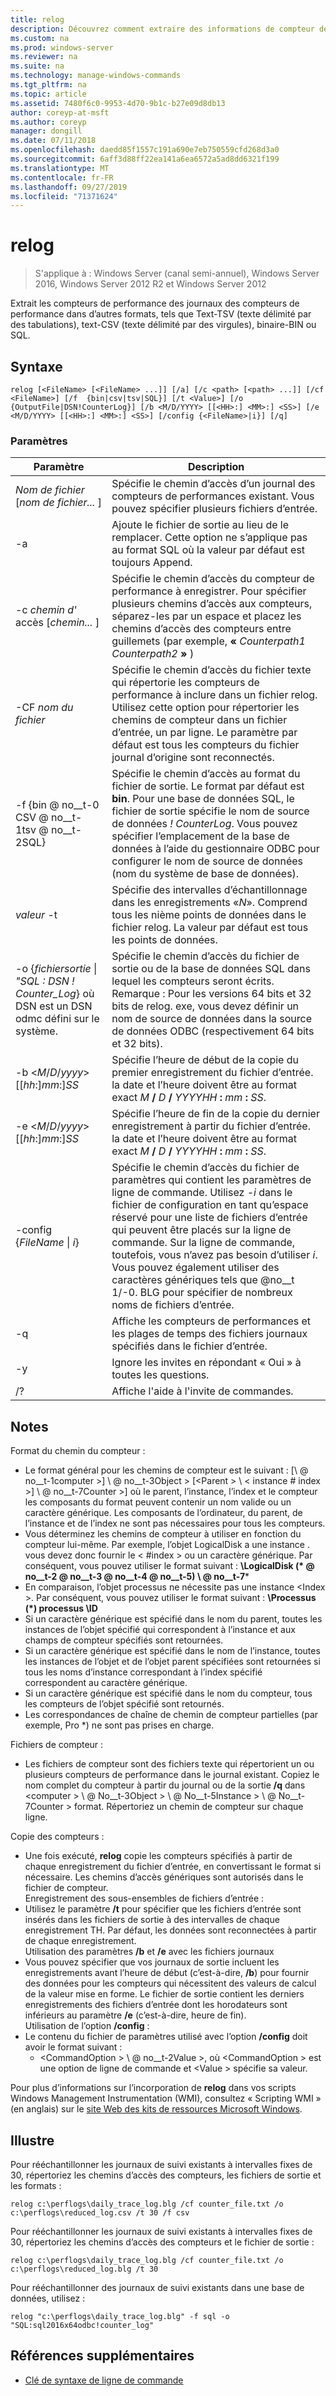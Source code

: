 ```yaml
---
title: relog
description: Découvrez comment extraire des informations de compteur de performances à partir des fichiers journaux coutner de performances.
ms.custom: na
ms.prod: windows-server
ms.reviewer: na
ms.suite: na
ms.technology: manage-windows-commands
ms.tgt_pltfrm: na
ms.topic: article
ms.assetid: 7480f6c0-9953-4d70-9b1c-b27e09d8db13
author: coreyp-at-msft
ms.author: coreyp
manager: dongill
ms.date: 07/11/2018
ms.openlocfilehash: daedd85f1557c191a690e7eb750559cfd268d3a0
ms.sourcegitcommit: 6aff3d88ff22ea141a6ea6572a5ad8dd6321f199
ms.translationtype: MT
ms.contentlocale: fr-FR
ms.lasthandoff: 09/27/2019
ms.locfileid: "71371624"
---
```

# <a name="relog"></a>relog

>S'applique à : Windows Server (canal semi-annuel), Windows Server 2016, Windows Server 2012 R2 et Windows Server 2012

Extrait les compteurs de performance des journaux des compteurs de performance dans d’autres formats, tels que Text-TSV (texte délimité par des tabulations), text-CSV (texte délimité par des virgules), binaire-BIN ou SQL.   

## <a name="syntax"></a>Syntaxe  
```  
relog [<FileName> [<FileName> ...]] [/a] [/c <path> [<path> ...]] [/cf <FileName>] [/f  {bin|csv|tsv|SQL}] [/t <Value>] [/o {OutputFile|DSN!CounterLog}] [/b <M/D/YYYY> [[<HH>:] <MM>:] <SS>] [/e <M/D/YYYY> [[<HH>:] <MM>:] <SS>] [/config {<FileName>|i}] [/q]  
```  

### <a name="parameters"></a>Paramètres  

|                                         Paramètre                                          |                                                                                                                                                                  Description                                                                                                                                                                   |
|--------------------------------------------------------------------------------------------|------------------------------------------------------------------------------------------------------------------------------------------------------------------------------------------------------------------------------------------------------------------------------------------------------------------------------------------------|
|                                *Nom de fichier* [*nom de fichier...* ]                                 |                                                                                                                      Spécifie le chemin d’accès d’un journal des compteurs de performances existant. Vous pouvez spécifier plusieurs fichiers d’entrée.                                                                                                                      |
|                                             -a                                             |                                                                                                          Ajoute le fichier de sortie au lieu de le remplacer. Cette option ne s’applique pas au format SQL où la valeur par défaut est toujours Append.                                                                                                           |
|                                   -c *chemin d'* accès [*chemin...* ]                                   |                                                       Spécifie le chemin d’accès du compteur de performance à enregistrer. Pour spécifier plusieurs chemins d’accès aux compteurs, séparez-les par un espace et placez les chemins d’accès des compteurs entre guillemets (par exemple, **«** <em>Counterpath1</em> <em>Counterpath2</em> **»** )                                                       |
|                                       -CF *nom du fichier*                                       |                                            Spécifie le chemin d’accès du fichier texte qui répertorie les compteurs de performance à inclure dans un fichier relog. Utilisez cette option pour répertorier les chemins de compteur dans un fichier d’entrée, un par ligne. Le paramètre par défaut est tous les compteurs du fichier journal d’origine sont reconnectés.                                            |
|                                  -f {bin @ no__t-0 CSV @ no__t-1tsv @ no__t-2SQL}                                  |                                       Spécifie le chemin d’accès au format du fichier de sortie. Le format par défaut est **bin**. Pour une base de données SQL, le fichier de sortie spécifie le nom de source de données *! CounterLog*. Vous pouvez spécifier l’emplacement de la base de données à l’aide du gestionnaire ODBC pour configurer le nom de source de données (nom du système de base de données).                                        |
|                                         *valeur* -t                                         |                                                                                                           Spécifie des intervalles d’échantillonnage dans les enregistrements «*N*». Comprend tous les nième points de données dans le fichier relog. La valeur par défaut est tous les points de données.                                                                                                           |
| -o {*fichiersortie* \| *"SQL : DSN ! Counter_Log*} où DSN est un DSN odmc défini sur le système. |                                                   Spécifie le chemin d’accès du fichier de sortie ou de la base de données SQL dans lequel les compteurs seront écrits. <br>Remarque : Pour les versions 64 bits et 32 bits de relog. exe, vous devez définir un nom de source de données dans la source de données ODBC (respectivement 64 bits et 32 bits).                                                   |
|                          -b \<*M*/*D*/*yyyy*> [[*hh*:]*mm*:]*SS*                           |                                                                          Spécifie l’heure de début de la copie du premier enregistrement du fichier d’entrée. la date et l’heure doivent être au format exact <em>M</em> **/** <em>D</em> **/** <em>YYYYHH</em> **:** <em>mm</em> **:** <em>SS</em>.                                                                          |
|                          -e \<*M*/*D*/*yyyy*> [[*hh*:]*mm*:]*SS*                           |                                                                           Spécifie l’heure de fin de la copie du dernier enregistrement à partir du fichier d’entrée. la date et l’heure doivent être au format exact <em>M</em> **/** <em>D</em> **/** <em>YYYYHH</em> **:** <em>mm</em> **:** <em>SS</em>.                                                                            |
|                                -config {*FileName* \| *i*}                                 | Spécifie le chemin d’accès du fichier de paramètres qui contient les paramètres de ligne de commande. Utilisez *-i* dans le fichier de configuration en tant qu’espace réservé pour une liste de fichiers d’entrée qui peuvent être placés sur la ligne de commande. Sur la ligne de commande, toutefois, vous n’avez pas besoin d’utiliser *i*. Vous pouvez également utiliser des caractères génériques tels que @no__t 1/-0. BLG pour spécifier de nombreux noms de fichiers d’entrée. |
|                                             -q                                             |                                                                                                                          Affiche les compteurs de performances et les plages de temps des fichiers journaux spécifiés dans le fichier d’entrée.                                                                                                                           |
|                                             -y                                             |                                                                                                                                            Ignore les invites en répondant « Oui » à toutes les questions.                                                                                                                                             |
|                                             /?                                             |                                                                                                                                                      Affiche l'aide à l'invite de commandes.                                                                                                                                                      |

## <a name="remarks"></a>Notes  
Format du chemin du compteur :  
- Le format général pour les chemins de compteur est le suivant : [\\ @ no__t-1computer >] \\ @ no__t-3Object > [\<Parent > \\ < instance # index >] \\ @ no__t-7Counter >] où le parent, l’instance, l’index et le compteur les composants du format peuvent contenir un nom valide ou un caractère générique. Les composants de l’ordinateur, du parent, de l’instance et de l’index ne sont pas nécessaires pour tous les compteurs.  
- Vous déterminez les chemins de compteur à utiliser en fonction du compteur lui-même. Par exemple, l’objet LogicalDisk a une instance <Index>. vous devez donc fournir le < #index > ou un caractère générique. Par conséquent, vous pouvez utiliser le format suivant : **\LogicalDisk (\* @ no__t-2 @ no__t-3 @ no__t-4 @ no__t-5) \\ @ no__t-7***  
- En comparaison, l’objet processus ne nécessite pas une instance \<Index >. Par conséquent, vous pouvez utiliser le format suivant : **\Processus (\*) processus \ID**  
- Si un caractère générique est spécifié dans le nom du parent, toutes les instances de l’objet spécifié qui correspondent à l’instance et aux champs de compteur spécifiés sont retournées.  
- Si un caractère générique est spécifié dans le nom de l’instance, toutes les instances de l’objet et de l’objet parent spécifiées sont retournées si tous les noms d’instance correspondant à l’index spécifié correspondent au caractère générique.  
- Si un caractère générique est spécifié dans le nom du compteur, tous les compteurs de l’objet spécifié sont retournés.  
- Les correspondances de chaîne de chemin de compteur partielles (par exemple, Pro *) ne sont pas prises en charge.  

Fichiers de compteur :  
-   Les fichiers de compteur sont des fichiers texte qui répertorient un ou plusieurs compteurs de performance dans le journal existant. Copiez le nom complet du compteur à partir du journal ou de la sortie **/q** dans \<computer > \\ @ No__t-3Object > \\ @ No__t-5Instance > \\ @ No__t-7Counter > format. Répertoriez un chemin de compteur sur chaque ligne.  

Copie des compteurs :  
-   Une fois exécuté, **relog** copie les compteurs spécifiés à partir de chaque enregistrement du fichier d’entrée, en convertissant le format si nécessaire. Les chemins d’accès génériques sont autorisés dans le fichier de compteur.  
Enregistrement des sous-ensembles de fichiers d’entrée :  
-   Utilisez le paramètre **/t** pour spécifier que les fichiers d’entrée sont insérés dans les fichiers de sortie à des intervalles de chaque enregistrement <n>TH. Par défaut, les données sont reconnectées à partir de chaque enregistrement.  
Utilisation des paramètres **/b** et **/e** avec les fichiers journaux  
-   Vous pouvez spécifier que vos journaux de sortie incluent les enregistrements avant l’heure de début (c’est-à-dire, **/b**) pour fournir des données pour les compteurs qui nécessitent des valeurs de calcul de la valeur mise en forme. Le fichier de sortie contient les derniers enregistrements des fichiers d’entrée dont les horodateurs sont inférieurs au paramètre **/e** (c’est-à-dire, heure de fin).  
Utilisation de l’option **/config** :  
-   Le contenu du fichier de paramètres utilisé avec l’option **/config** doit avoir le format suivant :  
    -   \<CommandOption > \\ @ no__t-2Value >, où \<CommandOption > est une option de ligne de commande et \<Value > spécifie sa valeur.

Pour plus d’informations sur l’incorporation de **relog** dans vos scripts Windows Management Instrumentation (WMI), consultez « Scripting WMI » (en anglais) sur le [site Web des kits de ressources Microsoft Windows](https://go.microsoft.com/fwlink/?LinkId=4665).  

## <a name="BKMK_Examples"></a>Illustre  
Pour rééchantillonner les journaux de suivi existants à intervalles fixes de 30, répertoriez les chemins d’accès des compteurs, les fichiers de sortie et les formats :  
```  
relog c:\perflogs\daily_trace_log.blg /cf counter_file.txt /o c:\perflogs\reduced_log.csv /t 30 /f csv  
```  
Pour rééchantillonner les journaux de suivi existants à intervalles fixes de 30, répertoriez les chemins d’accès des compteurs et le fichier de sortie :  
```  
relog c:\perflogs\daily_trace_log.blg /cf counter_file.txt /o c:\perflogs\reduced_log.blg /t 30  
```
Pour rééchantillonner des journaux de suivi existants dans une base de données, utilisez :
```
relog "c:\perflogs\daily_trace_log.blg" -f sql -o "SQL:sql2016x64odbc!counter_log"
```

## <a name="additional-references"></a>Références supplémentaires  
-   [Clé de syntaxe de ligne de commande](command-line-syntax-key.md)  
